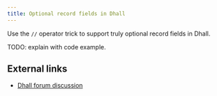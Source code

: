 ```yaml
---
title: Optional record fields in Dhall
---
```


Use the `//` operator trick to support truly optional record fields in Dhall. 

TODO: explain with code example.

## External links

* [Dhall forum discussion](https://discourse.dhall-lang.org/t/records-with-truly-optional-fields/196)
